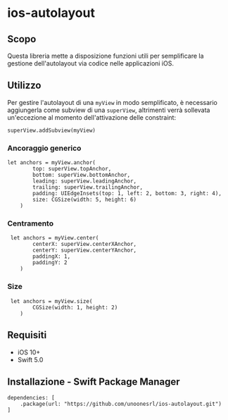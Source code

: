 # ios-autolayout

## Scopo

Questa libreria mette a disposizione funzioni utili per semplificare la gestione dell'autolayout via codice nelle applicazioni iOS.

## Utilizzo

Per gestire l'autolayout di una `myView` in modo semplificato, è necessario aggiungerla come subview di una `superView`, altrimenti verrà sollevata un'eccezione al momento dell'attivazione delle constraint:

	superView.addSubview(myView)

### Ancoraggio generico

	let anchors = myView.anchor(
            top: superView.topAnchor,
            bottom: superView.bottomAnchor,
            leading: superView.leadingAnchor,
            trailing: superView.trailingAnchor,
            padding: UIEdgeInsets(top: 1, left: 2, bottom: 3, right: 4),
            size: CGSize(width: 5, height: 6)
        )
        
### Centramento        
   	 let anchors = myView.center(
            centerX: superView.centerXAnchor,
            centerY: superView.centerYAnchor,
            paddingX: 1,
            paddingY: 2
        )
        
### Size    
    
     let anchors = myView.size(
            CGSize(width: 1, height: 2)
        )

## Requisiti

* iOS 10+
* Swift 5.0

## Installazione - Swift Package Manager

	dependencies: [
    	.package(url: "https://github.com/unoonesrl/ios-autolayout.git") 
    ]
